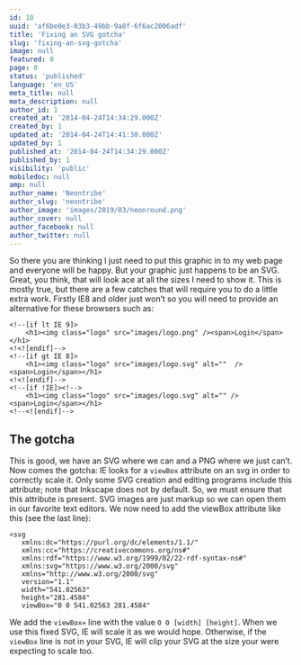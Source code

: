 ```yaml
---
id: 10
uuid: 'af6be0e3-03b3-49bb-9a8f-6f6ac2006adf'
title: 'Fixing an SVG gotcha'
slug: 'fixing-an-svg-gotcha'
image: null
featured: 0
page: 0
status: 'published'
language: 'en_US'
meta_title: null
meta_description: null
author_id: 1
created_at: '2014-04-24T14:34:29.000Z'
created_by: 1
updated_at: '2014-04-24T14:41:30.000Z'
updated_by: 1
published_at: '2014-04-24T14:34:29.000Z'
published_by: 1
visibility: 'public'
mobiledoc: null
amp: null
author_name: 'Neontribe'
author_slug: 'neontribe'
author_image: 'images/2019/03/neonround.png'
author_cover: null
author_facebook: null
author_twitter: null
---
```


So there you are thinking I just need to put this graphic in to my web page and everyone will be happy. But your graphic just happens to be an SVG. Great, you think, that will look ace at all the sizes I need to show it. This is mostly true, but there are a few catches that will require you to do a little extra work. Firstly IE8 and older just won’t so you will need to provide an alternative for these browsers such as:

```
<!--[if lt IE 9]>
    <h1><img class="logo" src="images/logo.png" /><span>Login</span></h1>
<!<![endif]-->
<!--[if gt IE 8]>
    <h1><img class="logo" src="images/logo.svg" alt=""  /><span>Login</span></h1>
<!<![endif]-->
<!--[if !IE]><!-->
    <h1><img class="logo" src="images/logo.svg" alt="" /><span>Login</span></h1>
<!--<![endif]-->

```

## The gotcha

This is good, we have an SVG where we can and a PNG where we just can’t. Now comes the gotcha: IE looks for a `viewBox` attribute on an svg in order to correctly scale it. Only some SVG creation and editing programs include this attribute; note that Inkscape does not by default. So, we must ensure that this attribute is present. SVG images are just markup so we can open them in our favorite text editors. We now need to add the viewBox attribute like this (see the last line):

```
<svg
   xmlns:dc="https://purl.org/dc/elements/1.1/"
   xmlns:cc="https://creativecommons.org/ns#"
   xmlns:rdf="https://www.w3.org/1999/02/22-rdf-syntax-ns#"
   xmlns:svg="https://www.w3.org/2000/svg"
   xmlns="http://www.w3.org/2000/svg"
   version="1.1"
   width="541.02563"
   height="281.4584"
   viewBox="0 0 541.02563 281.4584"
```

We add the `viewBox=` line with the value `0 0 [width] [height]`. When we use this fixed SVG, IE will scale it as we would hope. Otherwise, if the `viewBox` line is not in your SVG, IE will clip your SVG at the size your were expecting to scale too.
